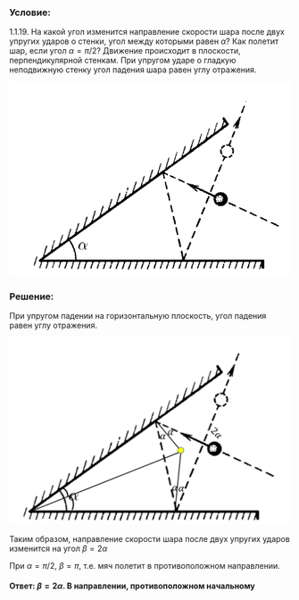 ###  Условие: 

$1.1.19.$ На какой угол изменится направление скорости шара после двух упругих ударов о стенки, угол между которыми равен $\alpha$? Как полетит шар, если угол $\alpha = \pi /2$? Движение происходит в плоскости, перпендикулярной стенкам. При упругом ударе о гладкую неподвижную стенку угол падения шара равен углу отражения. 

![ К задаче 1.1.19 |738x509, 42%](../../img/1.1.19/statement.png)

###  Решение: 

При упругом падении на горизонтальную плоскость, угол падения равен углу отражения. 

![ Точка пересечения перпендикуляров, опущенных на грани угла |1391x925, 67%](../../img/1.1.19/01.png)

Таким образом, направление скорости шара после двух упругих ударов изменится на угол $\beta = 2\alpha$ 

При $\alpha =\pi /2$, $\beta = \pi$, т.е. мяч полетит в противоположном направлении. 

####  Ответ: $\beta = 2\alpha$. В направлении, противоположном начальному 

  

